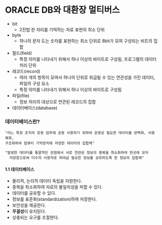 # ORACLE DB와 대환장 멀티버스

* bit
  * 2진법 한 자리를 기억하는 자료 표현의 최소 단위
* byte
  * 하나의 문자 도는 숫자를 표현하는 최소 단위로 8bit가 모여 구성되는 비트의 집합
* 필드(field)
  * 특정 의미를 나타내기 위해서 하나 이상의 바이트로 구성됨, 프로그램의 데이터 처리 단위
* 레코드(record)
  * 여러 개의 항목이 모여서 하나의 단위로 취급될 수 있는 연관성을 가진 데이터, 파일의 구성 요소
  * 특정 의미를 나타내기 위해서 하나 이상의 바이트로 구성됨
* 파일(file)
  * 정보 처리의 대상으로 연관된 레코드의 집합
* 데이터베이스(database)

### 데이터베이스란?
    "어느 특정 조직의 응용 업무에 공동 사용하기 위하여 운영상 필요한 데이터를 완벽화, 비중복화,
    구조화하여 컴퓨터 기억장치에 저장한 데이터의 집합체"

    "발생한 데이터를 통괄적인 관점에서 서로 연관된 정보의 중복을 최소화하여 한곳에 모아
      저장함으로써 다수의 사용자로 하여금 필요한 정보를 공유하도록 한 정보의 집합체"

#### 1.1 데이터베이스
* 물리적, 논리적 데이터 독립을 지원한다.
* 중복을 최소화하여 자료의 불일치성을 피할 수 있다.
* 데이터를 공유할 수 있다.
* 정보를 표준화(standardization)하여 저장한다.
* 보안성을 제공한다.
* **무결성**이 유지된다.
* 상충되는 요구를 조절한다.

